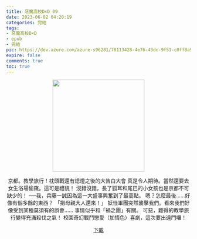 ```yaml
---
title: 惡魔高校D×D 09
date: 2023-06-02 04:20:19
categories: 完結
tags:
- 惡魔高校D×D
- epub
- 完結
pic: https://dev.azure.com/azure-s96281/78113428-4e76-43dc-9f51-c0ff8a913055/_apis/git/repositories/a379171b-de46-4c10-9b0d-00da23959885/items?path=/Epub%20Cover/%E6%83%A1%E9%AD%94%E9%AB%98%E6%A0%A1D%C3%97D-09.jpg&versionDescriptor%5BversionOptions%5D=0&versionDescriptor%5BversionType%5D=0&versionDescriptor%5Bversion%5D=main&resolveLfs=true&%24format=octetStream&api-version=5.0
expire: false
comments: true
toc: true
---
```


<div style="text-align:center" class="kratos-post-content">

<img width="250px" src="https://dev.azure.com/azure-s96281/78113428-4e76-43dc-9f51-c0ff8a913055/_apis/git/repositories/a379171b-de46-4c10-9b0d-00da23959885/items?path=/Epub%20Cover/%E6%83%A1%E9%AD%94%E9%AB%98%E6%A0%A1D%C3%97D-09.jpg&versionDescriptor%5BversionOptions%5D=0&versionDescriptor%5BversionType%5D=0&versionDescriptor%5Bversion%5D=main&resolveLfs=true&%24format=octetStream&api-version=5.0">

<p>
京都。教學旅行！枕頭戰還有熄燈之後的大告白大會
真是令人期待。當然還要去女生浴場偷窺。這可是禮貌！
沒錯沒錯，長了狐耳和尾巴的小女孩也是京都不可缺少的！
──我，兵藤一誠因為這一大盛事興奮到了最高點。
嗯？怎麼最後……好像有個多餘的東西？
「把母親大人還來！」
妖怪軍團突然襲擊我們。看來我們好像受到某種莫須有的誤會……
事情似乎和「禍之團」有關。
可惡，難得的教學旅行變得充滿殺伐之氣！
校園奇幻戰鬥戀愛（加情色）喜劇，這次要出遠門囉！
</p>

<p>
<a href="https://epubdatabase.azurewebsites.net/EBOOKS/EPUB/完結/惡魔高校D×D/惡魔高校D×D/09%E6%83%A1%E9%AD%94%E9%AB%98%E6%A0%A1D%C3%97D.epub?download=1">下載</a>
</p>

</div>

